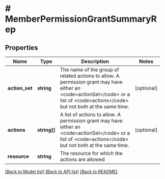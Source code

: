 # # MemberPermissionGrantSummaryRep

## Properties

Name | Type | Description | Notes
------------ | ------------- | ------------- | -------------
**action_set** | **string** | The name of the group of related actions to allow. A permission grant may have either an &lt;code&gt;actionSet&lt;/code&gt; or a list of &lt;code&gt;actions&lt;/code&gt; but not both at the same time. | [optional]
**actions** | **string[]** | A list of actions to allow. A permission grant may have either an &lt;code&gt;actionSet&lt;/code&gt; or a list of &lt;code&gt;actions&lt;/code&gt; but not both at the same time. | [optional]
**resource** | **string** | The resource for which the actions are allowed |

[[Back to Model list]](../../README.md#models) [[Back to API list]](../../README.md#endpoints) [[Back to README]](../../README.md)
